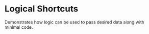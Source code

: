 # Logical Shortcuts

Demonstrates how logic can be used to pass desired data along with
minimal code.

